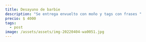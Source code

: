 ```yaml
---
title: Desayuno de barbie
description: "Se entrega envuelto con moño y tags con frases "
precio: $ 4000
tags:
  - post
image: /assets/assets/img-20220404-wa0051.jpg
---
```

